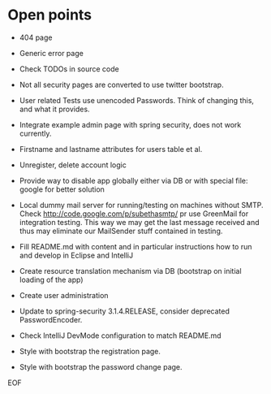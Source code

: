Open points
===========

* 404 page

* Generic error page

* Check TODOs in source code

* Not all security pages are converted to use twitter bootstrap.

* User related Tests use unencoded Passwords. Think of changing this, and what it provides.

* Integrate example admin page with spring security, does not work currently.

* Firstname and lastname attributes for users table et al.

* Unregister, delete account logic

* Provide way to disable app globally either via DB or with special file: google for better solution

* Local dummy mail server for running/testing on machines without SMTP. Check http://code.google.com/p/subethasmtp/
  pr use GreenMail for integration testing. This way we may get the last message received and thus may eliminate our
  MailSender stuff contained in testing.

* Fill README.md with content and in particular instructions how to run and develop in Eclipse and IntelliJ

* Create resource translation mechanism via DB (bootstrap on initial loading of the app)

* Create user administration

* Update to spring-security 3.1.4.RELEASE, consider deprecated PasswordEncoder.

* Check IntelliJ DevMode configuration to match README.md

* Style with bootstrap the registration page.

* Style with bootstrap the password change page.

EOF
